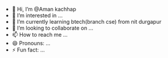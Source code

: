 - 👋 Hi, I’m @Aman kachhap
- 👀 I’m interested in ...
- 🌱 I’m currently learning btech(branch cse) from nit durgapur 
- 💞️ I’m looking to collaborate on ...
- 📫 How to reach me ...
- 😄 Pronouns: ...
- ⚡ Fun fact: ...

<!---
Jackoff96/Jackoff96 is a ✨ special ✨ repository because its `README.md` (this file) appears on your GitHub profile.
You can click the Preview link to take a look at your changes.
--->

